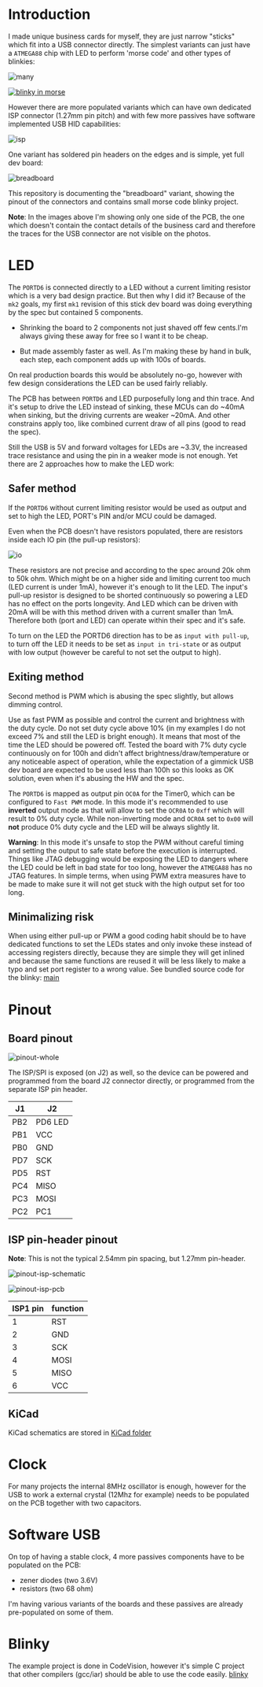 # Introduction

I made unique business cards for myself, they are just narrow "sticks" which fit into a USB connector directly. The simplest variants can just have a `ATMEGA88` chip with LED to perform 'morse code' and other types of blinkies:

![many](../assets/images/many.jpg)

[![blinky in morse](https://img.youtube.com/vi/KG60dhC3l5k/0.jpg)](https://www.youtube.com/watch?v=KG60dhC3l5k)

However there are more populated variants which can have own dedicated ISP connector (1.27mm pin pitch) and with few more passives have software implemented USB HID capabilities:

![isp](../assets/images/isp.jpg)

One variant has soldered pin headers on the edges and is simple, yet full dev board:

![breadboard](../assets/images/breadboard.jpg)

This repository is documenting the "breadboard" variant, showing the pinout of the connectors and contains small morse code blinky project.

**Note**: In the images above I'm showing only one side of the PCB, the one which doesn't contain the contact details of the business card and therefore the traces for the USB connector are not visible on the photos.

# LED

The `PORTD6` is connected directly to a LED without a current limiting resistor which is a very bad design practice. But then why I did it? Because of the `mk2` goals, my first `mk1` revision of this stick dev board was doing everything by the spec but contained 5 components.

 - Shrinking the board to 2 components not just shaved off few cents.I'm always giving these away for free so I want it to be cheap.

 - But made assembly faster as well. As I'm making these by hand in bulk, each step, each component adds up with 100s of boards.

On real production boards this would be absolutely no-go, however with few design considerations the LED can be used fairly reliably.

The PCB has between `PORTD6` and LED purposefully long and thin trace. And it's setup to drive the LED instead of sinking, these MCUs can do ~40mA when sinking, but the driving currents are weaker ~20mA. And other constrains apply too, like combined current draw of all pins (good to read the spec). 

Still the USB is 5V and forward voltages for LEDs are ~3.3V, the increased trace resistance and using the pin in a weaker mode is not enough. Yet there are 2 approaches how to make the LED work:

## Safer method

If the `PORTD6` without current limiting resistor would be used as output and set to high the LED, PORT's PIN and/or MCU could be damaged.

Even when the PCB doesn't have resistors populated, there are resistors inside each IO pin (the pull-up resistors):

![io](../assets/images/gpio.png)


These resistors are not precise and according to the spec around 20k ohm to 50k ohm. Which might be on a higher side and limiting current too much (LED current is under 1mA), however it's enough to lit the LED. The input's pull-up resistor is designed to be shorted continuously so powering a LED has no effect on the ports longevity. And LED which can be driven with 20mA will be with this method driven with a current smaller than 1mA. Therefore both (port and LED) can operate within their spec and it's safe.

To turn on the LED the PORTD6 direction has to be as `input with pull-up`, to turn off the LED it needs to be set as `input in tri-state` or as output with low output (however be careful to not set the output to high).

## Exiting method

Second method is PWM which is abusing the spec slightly, but allows dimming control.

Use as fast PWM as possible and control the current and brightness with the duty cycle. Do not set duty cycle above 10% (in my examples I do not exceed 7% and still the LED is bright enough). It means that most of the time the LED should be powered off. Tested the board with 7% duty cycle continuously on for 100h and didn't affect brightness/draw/temperature or any noticeable aspect of operation, while the expectation of a gimmick USB dev board are expected to be used less than 100h so this looks as OK solution, even when it's abusing the HW and the spec.

The `PORTD6` is mapped as output pin `OC0A` for the Timer0, which can be configured to `Fast PWM` mode. In this mode it's recommended to use **inverted** output mode as that will allow to set the `OCR0A` to `0xff` which will result to 0% duty cycle. While non-inverting mode and `OCR0A` set to `0x00` will **not** produce 0% duty cycle and the LED will be always slightly lit.


**Warning**: In this mode it's unsafe to stop the PWM without careful timing and setting the output to safe state before the execution is interrupted. Things like JTAG debugging would be exposing the LED to dangers where the LED could be left in bad state for too long, however the `ATMEGA88` has no JTAG features. In simple terms, when using PWM extra measures have to be made to make sure it will not get stuck with the high output set for too long.

## Minimalizing risk

When using either pull-up or PWM a good coding habit should be to have dedicated functions to set the LEDs states and only invoke these instead of accessing registers directly, because they are simple they will get inlined and because the same functions are reused it will be less likely to make a typo and set port register to a wrong value. See bundled source code for the blinky: [main](/src_blinky/bc_mk2_v1.c)


# Pinout

## Board pinout

![pinout-whole](../assets/images/pinout-footprint.png)

The ISP/SPI is exposed (on J2) as well, so the device can be powered and programmed from the board J2 connector directly, or programmed from the separate ISP pin header.

| J1 | J2|
| --- | --- |
| PB2 | PD6 LED|
| PB1 | VCC |
| PB0 | GND |
| PD7 | SCK |
| PD5 | RST |
| PC4 | MISO |
| PC3 | MOSI |
| PC2 | PC1 |

## ISP pin-header pinout

**Note**: This is not the typical 2.54mm pin spacing, but 1.27mm pin-header.

![pinout-isp-schematic](../assets/images/pinout_isp_schematic.png)

![pinout-isp-pcb](../assets/images/pinout_isp_pcb.png)

| ISP1 pin | function |
| --- | --- |
| 1 | RST |
| 2 | GND |
| 3 | SCK |
| 4 | MOSI |
| 5 | MISO |
| 6 | VCC |

## KiCad

KiCad schematics are stored in [KiCad folder](/KiCAD)

# Clock

For many projects the internal 8MHz oscillator is enough, however for the USB to work a external crystal (12Mhz for example) needs to be populated on the PCB together with two capacitors.

# Software USB

On top of having a stable clock, 4 more passives components have to be populated on the PCB:

 - zener diodes (two 3.6V) 
 - resistors (two 68 ohm)

I'm having various variants of the boards and these passives are already pre-populated on some of them.

# Blinky

The example project is done in CodeVision, however it's simple C project that other compilers (gcc/iar) should be able to use the code easily.
[blinky](/src_blinky/)